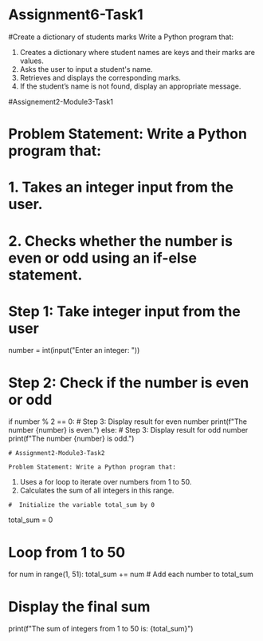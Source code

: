 
# Assignment6-Task1
#Create a dictionary of students marks 
Write a Python program that:
1.   Creates a dictionary where student names are keys and their marks are values.
2.   Asks the user to input a student's name.
3.   Retrieves and displays the corresponding marks.
4.   If the student’s name is not found, display an appropriate message.

#Assignement2-Module3-Task1

# Problem Statement:  Write a Python program that:
# 1. 	Takes an integer input from the user.
# 2. 	Checks whether the number is even or odd using an if-else statement.

# Step 1: Take integer input from the user
number = int(input("Enter an integer: "))

# Step 2: Check if the number is even or odd
if number % 2 == 0:
    # Step 3: Display result for even number
    print(f"The number {number} is even.")
else:
    # Step 3: Display result for odd number
    print(f"The number {number} is odd.")

    # Assignment2-Module3-Task2

    Problem Statement: Write a Python program that:
1.   Uses a for loop to iterate over numbers from 1 to 50.
2.   Calculates the sum of all integers in this range.

    #  Initialize the variable total_sum by 0
total_sum = 0

# Loop  from 1 to 50
for num in range(1, 51):
    total_sum += num  # Add each number to total_sum

#  Display the final sum
print(f"The sum of integers from 1 to 50 is: {total_sum}")
